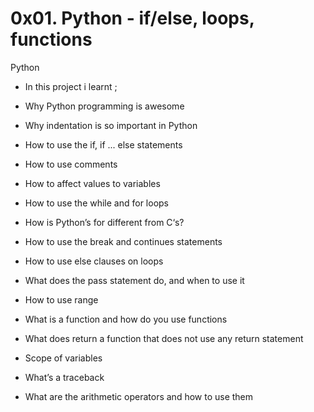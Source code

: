 # 0x01. Python - if/else, loops, functions
Python
* In this project i learnt ;

* Why Python programming is awesome

* Why indentation is so important in Python

* How to use the if, if ... else statements

* How to use comments

* How to affect values to variables

* How to use the while and for loops

* How is Python’s for different from C‘s?

* How to use the break and continues statements

* How to use else clauses on loops

* What does the pass statement do, and when to use it

* How to use range

* What is a function and how do you use functions

* What does return a function that does not use any return statement

* Scope of variables

* What’s a traceback

* What are the arithmetic operators and how to use them

